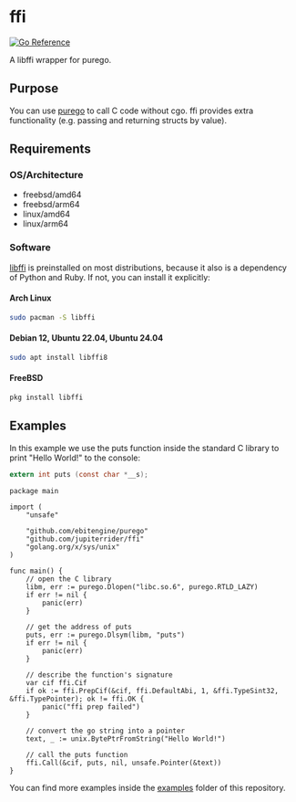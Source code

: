 # ffi
[![Go Reference](https://pkg.go.dev/badge/github.com/jupiterrider/ffi.svg)](https://pkg.go.dev/github.com/jupiterrider/ffi)

A libffi wrapper for purego.

## Purpose
You can use [purego](https://github.com/ebitengine/purego) to call C code without cgo. ffi provides extra functionality (e.g. passing and returning structs by value).

## Requirements
### OS/Architecture
- freebsd/amd64
- freebsd/arm64
- linux/amd64
- linux/arm64

### Software
[libffi](https://github.com/libffi/libffi) is preinstalled on most distributions, because it also is a dependency of Python and Ruby. If not, you can install it explicitly:

#### Arch Linux
```sh
sudo pacman -S libffi
```

#### Debian 12, Ubuntu 22.04, Ubuntu 24.04
```sh
sudo apt install libffi8
```

#### FreeBSD
```sh
pkg install libffi
```

## Examples
In this example we use the puts function inside the standard C library to print "Hello World!" to the console:

```c
extern int puts (const char *__s);
```

```golang
package main

import (
	"unsafe"

	"github.com/ebitengine/purego"
	"github.com/jupiterrider/ffi"
	"golang.org/x/sys/unix"
)

func main() {
	// open the C library
	libm, err := purego.Dlopen("libc.so.6", purego.RTLD_LAZY)
	if err != nil {
		panic(err)
	}

	// get the address of puts
	puts, err := purego.Dlsym(libm, "puts")
	if err != nil {
		panic(err)
	}

	// describe the function's signature
	var cif ffi.Cif
	if ok := ffi.PrepCif(&cif, ffi.DefaultAbi, 1, &ffi.TypeSint32, &ffi.TypePointer); ok != ffi.OK {
		panic("ffi prep failed")
	}

	// convert the go string into a pointer
	text, _ := unix.BytePtrFromString("Hello World!")

	// call the puts function
	ffi.Call(&cif, puts, nil, unsafe.Pointer(&text))
}
```

You can find more examples inside the [examples](examples) folder of this repository.
